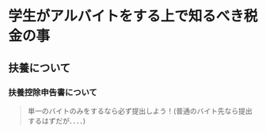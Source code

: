 # 学生がアルバイトをする上で知るべき税金の事


## 扶養について

### 扶養控除申告書について
> 単一のバイトのみをするなら必ず提出しよう！(普通のバイト先なら提出するはずだが．．．．)



